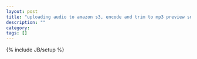 ```yaml
---
layout: post
title: "uploading audio to amazon s3, encode and trim to mp3 preview snippets using elastictranscode and lambda functions"
description: ""
category: 
tags: []
---
```

{% include JB/setup %}
